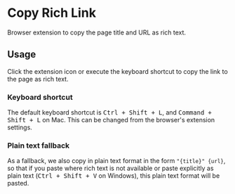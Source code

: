 # Copy Rich Link

Browser extension to copy the page title and URL as rich text.

## Usage

Click the extension icon or execute the keyboard shortcut to copy the link to the page as rich text.

### Keyboard shortcut

The default keyboard shortcut is <kbd>Ctrl + Shift + L</kbd>, and <kbd>Command + Shift + L</kbd> on Mac.
This can be changed from the browser's extension settings.

### Plain text fallback

As a fallback, we also copy in plain text format in the form `"{title}" {url}`,
so that if you paste where rich text is not available or paste explicitly as plain text (<kbd>Ctrl + Shift + V</kbd> on Windows), this plain text format will be pasted.
